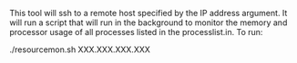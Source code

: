 This tool will ssh to a remote host specified by the IP address argument.
It will run a script that will run in the background to monitor the memory
and processor usage of all processes listed in the processlist.in.
To run:

./resourcemon.sh XXX.XXX.XXX.XXX

